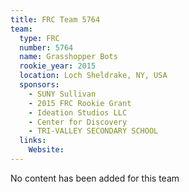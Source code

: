 ```yaml
---
title: FRC Team 5764
team:
  type: FRC
  number: 5764
  name: Grasshopper Bots
  rookie_year: 2015
  location: Loch Sheldrake, NY, USA
  sponsors:
    - SUNY Sullivan
    - 2015 FRC Rookie Grant
    - Ideation Studios LLC
    - Center for Discovery
    - TRI-VALLEY SECONDARY SCHOOL
  links:
    Website: 
---
```

No content has been added for this team